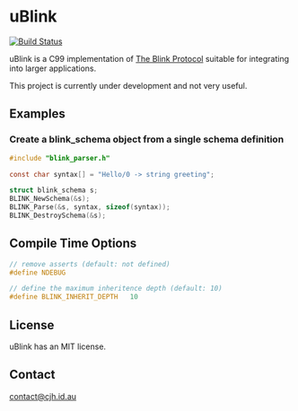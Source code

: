 uBlink
=======

[![Build Status](https://travis-ci.org/cjhdev/ublink.svg?branch=master)](https://travis-ci.org/cjhdev/ublink)

uBlink is a C99 implementation of [The Blink Protocol](http://www.blinkprotocol.org/ "The Blink Protocol") suitable for integrating into larger applications.

This project is currently under development and not very useful.

## Examples

### Create a blink_schema object from a single schema definition

~~~c
#include "blink_parser.h"

const char syntax[] = "Hello/0 -> string greeting";

struct blink_schema s;
BLINK_NewSchema(&s);
BLINK_Parse(&s, syntax, sizeof(syntax));
BLINK_DestroySchema(&s);
~~~

## Compile Time Options

~~~c
// remove asserts (default: not defined)
#define NDEBUG

// define the maximum inheritence depth (default: 10)
#define BLINK_INHERIT_DEPTH   10
~~~

## License

uBlink has an MIT license.

## Contact

contact@cjh.id.au
    
